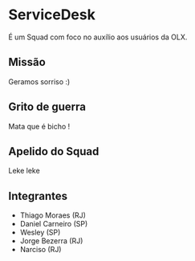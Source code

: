 # ServiceDesk

É um Squad com foco no auxílio aos usuários da OLX.

## Missão

Geramos sorriso :)

## Grito de guerra

Mata que é bicho !

## Apelido do Squad

Leke leke

## Integrantes

* Thiago Moraes (RJ)
* Daniel Carneiro (SP)
* Wesley (SP)
* Jorge Bezerra (RJ)
* Narciso (RJ)
